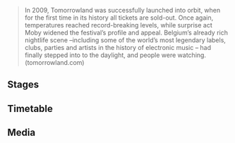 >In 2009, Tomorrowland was successfully launched into orbit, when for the first time in its history all tickets are sold-out. Once again, temperatures reached record-breaking levels, while surprise act Moby widened the festival’s profile and appeal. Belgium’s already rich nightlife scene –including some of the world’s most legendary labels, clubs, parties and artists in the history of electronic music – had finally stepped into to the daylight, and people were watching.
(tomorrowland.com)


## Stages

## Timetable

## Media
